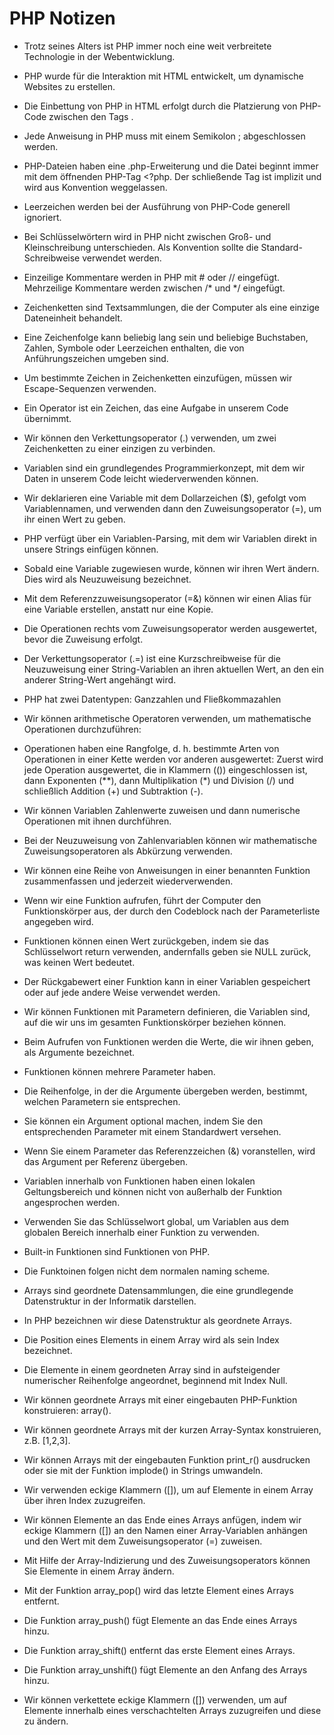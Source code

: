 <h1>PHP Notizen</h1>

* Trotz seines Alters ist PHP immer noch eine weit verbreitete Technologie in der Webentwicklung.

* PHP wurde für die Interaktion mit HTML entwickelt, um dynamische Websites zu erstellen.

* Die Einbettung von PHP in HTML erfolgt durch die Platzierung von PHP-Code zwischen den Tags <?php und ?>.

* Jede Anweisung in PHP muss mit einem Semikolon ; abgeschlossen werden.

* PHP-Dateien haben eine .php-Erweiterung und die Datei beginnt immer mit dem öffnenden PHP-Tag <?php. Der schließende Tag ist implizit und wird aus Konvention weggelassen.

* Leerzeichen werden bei der Ausführung von PHP-Code generell ignoriert.

* Bei Schlüsselwörtern wird in PHP nicht zwischen Groß- und Kleinschreibung unterschieden. Als Konvention sollte die Standard-Schreibweise verwendet werden.

* Einzeilige Kommentare werden in PHP mit # oder \// eingefügt. Mehrzeilige Kommentare werden zwischen \/* und \*/ eingefügt.

* Zeichenketten sind Textsammlungen, die der Computer als eine einzige Dateneinheit behandelt.

* Eine Zeichenfolge kann beliebig lang sein und beliebige Buchstaben, Zahlen, Symbole oder Leerzeichen enthalten, die von Anführungszeichen umgeben sind.

* Um bestimmte Zeichen in Zeichenketten einzufügen, müssen wir Escape-Sequenzen verwenden.

* Ein Operator ist ein Zeichen, das eine Aufgabe in unserem Code übernimmt.

* Wir können den Verkettungsoperator (.) verwenden, um zwei Zeichenketten zu einer einzigen zu verbinden.

* Variablen sind ein grundlegendes Programmierkonzept, mit dem wir Daten in unserem Code leicht wiederverwenden können.

* Wir deklarieren eine Variable mit dem Dollarzeichen ($), gefolgt vom Variablennamen, und verwenden dann den Zuweisungsoperator (=), um ihr einen Wert zu geben.

* PHP verfügt über ein Variablen-Parsing, mit dem wir Variablen direkt in unsere Strings einfügen können.

* Sobald eine Variable zugewiesen wurde, können wir ihren Wert ändern. Dies wird als Neuzuweisung bezeichnet.

* Mit dem Referenzzuweisungsoperator (=&) können wir einen Alias für eine Variable erstellen, anstatt nur eine Kopie.

* Die Operationen rechts vom Zuweisungsoperator werden ausgewertet, bevor die Zuweisung erfolgt.

* Der Verkettungsoperator (.=) ist eine Kurzschreibweise für die Neuzuweisung einer String-Variablen an ihren aktuellen Wert, an den ein anderer String-Wert angehängt wird.

* PHP hat zwei Datentypen: Ganzzahlen und Fließkommazahlen

* Wir können arithmetische Operatoren verwenden, um mathematische Operationen durchzuführen:

* Operationen haben eine Rangfolge, d. h. bestimmte Arten von Operationen in einer Kette werden vor anderen ausgewertet: Zuerst wird jede Operation ausgewertet, die in Klammern (()) eingeschlossen ist, dann Exponenten (**), dann Multiplikation (*) und Division (/) und schließlich Addition (+) und Subtraktion (-).

* Wir können Variablen Zahlenwerte zuweisen und dann numerische Operationen mit ihnen durchführen.

* Bei der Neuzuweisung von Zahlenvariablen können wir mathematische Zuweisungsoperatoren als Abkürzung verwenden.

* Wir können eine Reihe von Anweisungen in einer benannten Funktion zusammenfassen und jederzeit wiederverwenden.

* Wenn wir eine Funktion aufrufen, führt der Computer den Funktionskörper aus, der durch den Codeblock nach der Parameterliste angegeben wird.

* Funktionen können einen Wert zurückgeben, indem sie das Schlüsselwort return verwenden, andernfalls geben sie NULL zurück, was keinen Wert bedeutet.

* Der Rückgabewert einer Funktion kann in einer Variablen gespeichert oder auf jede andere Weise verwendet werden.

* Wir können Funktionen mit Parametern definieren, die Variablen sind, auf die wir uns im gesamten Funktionskörper beziehen können.

* Beim Aufrufen von Funktionen werden die Werte, die wir ihnen geben, als Argumente bezeichnet.

* Funktionen können mehrere Parameter haben.

* Die Reihenfolge, in der die Argumente übergeben werden, bestimmt, welchen Parametern sie entsprechen.

* Sie können ein Argument optional machen, indem Sie den entsprechenden Parameter mit einem Standardwert versehen.

* Wenn Sie einem Parameter das Referenzzeichen (&) voranstellen, wird das Argument per Referenz übergeben.

* Variablen innerhalb von Funktionen haben einen lokalen Geltungsbereich und können nicht von außerhalb der Funktion angesprochen werden.

* Verwenden Sie das Schlüsselwort global, um Variablen aus dem globalen Bereich innerhalb einer Funktion zu verwenden.

* Built-in Funktionen sind Funktionen von PHP.

* Die Funktoinen folgen nicht dem normalen naming scheme.

* Arrays sind geordnete Datensammlungen, die eine grundlegende Datenstruktur in der Informatik darstellen.

* In PHP bezeichnen wir diese Datenstruktur als geordnete Arrays.

* Die Position eines Elements in einem Array wird als sein Index bezeichnet.

* Die Elemente in einem geordneten Array sind in aufsteigender numerischer Reihenfolge angeordnet, beginnend mit Index Null.

* Wir können geordnete Arrays mit einer eingebauten PHP-Funktion konstruieren: array().

* Wir können geordnete Arrays mit der kurzen Array-Syntax konstruieren, z.B. [1,2,3].

* Wir können Arrays mit der eingebauten Funktion print_r() ausdrucken oder sie mit der Funktion implode() in Strings umwandeln.

* Wir verwenden eckige Klammern ([]), um auf Elemente in einem Array über ihren Index zuzugreifen.

* Wir können Elemente an das Ende eines Arrays anfügen, indem wir eckige Klammern ([]) an den Namen einer Array-Variablen anhängen und den Wert mit dem Zuweisungsoperator (=) zuweisen.

* Mit Hilfe der Array-Indizierung und des Zuweisungsoperators können Sie Elemente in einem Array ändern.

* Mit der Funktion array_pop() wird das letzte Element eines Arrays entfernt.

* Die Funktion array_push() fügt Elemente an das Ende eines Arrays hinzu.

* Die Funktion array_shift() entfernt das erste Element eines Arrays.

* Die Funktion array_unshift() fügt Elemente an den Anfang des Arrays hinzu.

* Wir können verkettete eckige Klammern ([]) verwenden, um auf Elemente innerhalb eines verschachtelten Arrays zuzugreifen und diese zu ändern.
